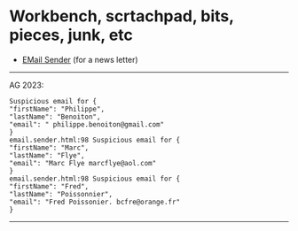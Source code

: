 # Workbench, scrtachpad, bits, pieces, junk, etc

- [EMail Sender](EMAIL_SENDER.md) (for a news letter)

---
AG 2023:
```
Suspicious email for {
"firstName": "Philippe",
"lastName": "Benoiton",
"email": " philippe.benoiton@gmail.com"
}
email.sender.html:98 Suspicious email for {
"firstName": "Marc",
"lastName": "Flye",
"email": "Marc Flye marcflye@aol.com"
}
email.sender.html:98 Suspicious email for {
"firstName": "Fred",
"lastName": "Poissonnier",
"email": "Fred Poissonier. bcfre@orange.fr"
}
```
---

